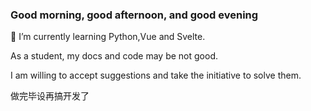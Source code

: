 ### Good morning, good afternoon, and good evening

🌱 I’m currently learning Python,Vue and Svelte.

As a student, my docs and code may be not good.

I am willing to accept suggestions and take the initiative to solve them.

做完毕设再搞开发了
<!--
**NekoRabi/NekoRabi** is a ✨ _special_ ✨ repository because its `README.md` (this file) appears on your GitHub profile.

Here are some ideas to get you started:

- 🔭 I’m currently working on ...
- 🌱 I’m currently learning ...
- 👯 I’m looking to collaborate on ...
- 🤔 I’m looking for help with ...
- 💬 Ask me about ...
- 📫 How to reach me: ...
- 😄 Pronouns: ...
- ⚡ Fun fact: ...
-->
